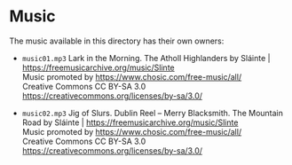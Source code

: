 Music
=====

The music available in this directory has their own owners:

- `music01.mp3`
Lark in the Morning. The Atholl Highlanders by Sláinte | https://freemusicarchive.org/music/Slinte  
Music promoted by https://www.chosic.com/free-music/all/  
Creative Commons CC BY-SA 3.0  
https://creativecommons.org/licenses/by-sa/3.0/

- `music02.mp3`
Jig of Slurs. Dublin Reel – Merry Blacksmith. The Mountain Road by Sláinte | https://freemusicarchive.org/music/Slinte  
Music promoted by https://www.chosic.com/free-music/all/  
Creative Commons CC BY-SA 3.0  
https://creativecommons.org/licenses/by-sa/3.0/
